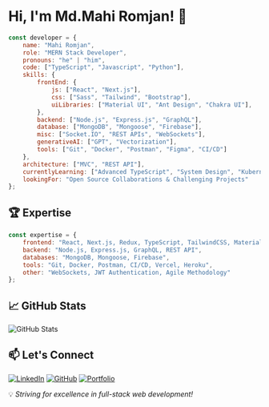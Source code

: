 # Hi, I'm Md.Mahi Romjan! 🚀

```javascript
const developer = {
    name: "Mahi Romjan",
    role: "MERN Stack Developer",
    pronouns: "he" | "him",
    code: ["TypeScript", "Javascript", "Python"],
    skills: {
        frontEnd: {
            js: ["React", "Next.js"],
            css: ["Sass", "Tailwind", "Bootstrap"],
            uiLibraries: ["Material UI", "Ant Design", "Chakra UI"],
        },
        backend: ["Node.js", "Express.js", "GraphQL"],
        database: ["MongoDB", "Mongoose", "Firebase"],
        misc: ["Socket.IO", "REST APIs", "WebSockets"],
        generativeAI: ["GPT", "Vectorization"],
        tools: ["Git", "Docker", "Postman", "Figma", "CI/CD"]
    },
    architecture: ["MVC", "REST API"],
    currentlyLearning: ["Advanced TypeScript", "System Design", "Kubernetes"],
    lookingFor: "Open Source Collaborations & Challenging Projects"
};
```

## 🏆 Expertise

```javascript
const expertise = {
    frontend: "React, Next.js, Redux, TypeScript, TailwindCSS, Material-UI",
    backend: "Node.js, Express.js, GraphQL, REST API",
    databases: "MongoDB, Mongoose, Firebase",
    tools: "Git, Docker, Postman, CI/CD, Vercel, Heroku",
    other: "WebSockets, JWT Authentication, Agile Methodology"
};
```

## 📈 GitHub Stats


![GitHub Stats](https://github-readme-stats.vercel.app/api?username=your-github-username&show_icons=true&theme=tokyonight)


## 📫 Let's Connect


[![LinkedIn](https://img.shields.io/badge/LinkedIn-blue?style=for-the-badge&logo=linkedin)](https://www.linkedin.com/in/mahiromjan/)
[![GitHub](https://img.shields.io/badge/GitHub-000?style=for-the-badge&logo=github)](https://github.com/MMRJDevelopment)
[![Portfolio](https://img.shields.io/badge/Portfolio-%23000000.svg?style=for-the-badge&logo=firefox)](your-portfolio-url)




💡 *Striving for excellence in full-stack web development!*

